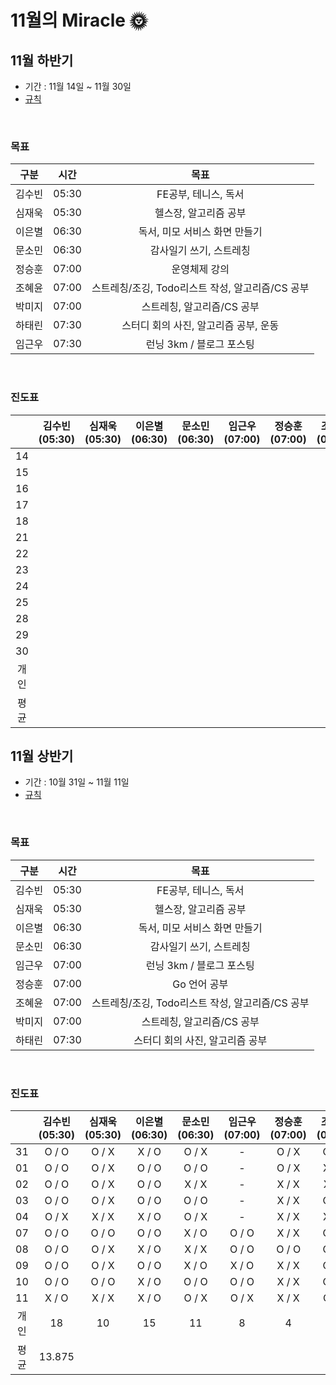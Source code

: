 # **11월의** Miracle 🌞



## 11월 하반기

- 기간 : 11월 14일 ~ 11월 30일
- [규칙](https://github.com/jandifarm/miracle-morning/blob/main/Rule.md)

<br/>

### 목표

|  구분  | 시간  |                       목표                       |
| :----: | :---: | :----------------------------------------------: |
| 김수빈 | 05:30 |               FE공부, 테니스, 독서               |
| 심재욱 | 05:30 |              헬스장, 알고리즘 공부               |
| 이은별 | 06:30 |          독서, 미모 서비스 화면 만들기           |
| 문소민 | 06:30 |             감사일기 쓰기, 스트레칭              |
| 정승훈 | 07:00 |                  운영체제 강의                   |
| 조혜윤 | 07:00 | 스트레칭/조깅, Todo리스트 작성, 알고리즘/CS 공부 |
| 박미지 | 07:00 |            스트레칭, 알고리즘/CS 공부            |
| 하태린 | 07:30 |      스터디 회의 사진, 알고리즘 공부, 운동       |
| 임근우 | 07:30 |             런닝 3km / 블로그 포스팅             |

<br/>

### 진도표

|      | 김수빈(05:30) | 심재욱(05:30) | 이은별(06:30) | 문소민(06:30) | 임근우(07:00) | 정승훈(07:00) | 조혜윤(07:00) | 박미지(07:00) | 하태린(07:30) |
| :--: | :-----------: | :-----------: | :-----------: | :-----------: | :-----------: | :-----------: | :-----------: | :-----------: | :-----------: |
|  14  |               |               |               |               |               |               |               |               |               |
|  15  |               |               |               |               |               |               |               |               |               |
|  16  |               |               |               |               |               |               |               |               |               |
|  17  |               |               |               |               |               |               |               |               |               |
|  18  |               |               |               |               |               |               |               |               |               |
|  21  |               |               |               |               |               |               |               |               |               |
|  22  |               |               |               |               |               |               |               |               |               |
|  23  |               |               |               |               |               |               |               |               |               |
|  24  |               |               |               |               |               |               |               |               |               |
|  25  |               |               |               |               |               |               |               |               |               |
|  28  |               |               |               |               |               |               |               |               |               |
|  29  |               |               |               |               |               |               |               |               |               |
|  30  |               |               |               |               |               |               |               |               |               |
| 개인 |               |               |               |               |               |               |               |               |               |
| 평균 |               |               |               |               |               |               |               |               |               |





## 11월 상반기

- 기간 : 10월 31일 ~ 11월 11일
- [규칙](https://github.com/jandifarm/miracle-morning/blob/main/Rule.md)

<br/>

### 목표

|  구분  | 시간  |                       목표                       |
| :----: | :---: | :----------------------------------------------: |
| 김수빈 | 05:30 |               FE공부, 테니스, 독서               |
| 심재욱 | 05:30 |              헬스장, 알고리즘 공부               |
| 이은별 | 06:30 |          독서, 미모 서비스 화면 만들기           |
| 문소민 | 06:30 |             감사일기 쓰기, 스트레칭              |
| 임근우 | 07:00 |             런닝 3km / 블로그 포스팅             |
| 정승훈 | 07:00 |                   Go 언어 공부                   |
| 조혜윤 | 07:00 | 스트레칭/조깅, Todo리스트 작성, 알고리즘/CS 공부 |
| 박미지 | 07:00 |            스트레칭, 알고리즘/CS 공부            |
| 하태린 | 07:30 |         스터디 회의 사진, 알고리즘 공부          |

<br/>

### 진도표

|      | 김수빈(05:30) | 심재욱(05:30) | 이은별(06:30) | 문소민(06:30) | 임근우(07:00) | 정승훈(07:00) | 조혜윤(07:00) | 박미지(07:00) | 하태린(07:30) |
| :--: | :-----------: | :-----------: | :-----------: | :-----------: | :-----------: | :-----------: | :-----------: | :-----------: | :-----------: |
|  31  |     O / O     |     O / X     |     X / O     |     O / X     |       -       |     O / X     |     O / O     |     O /O      |     O / O     |
|  01  |     O / O     |     O / X     |     O / O     |     O / O     |       -       |     O / X     |     X / O     |     O / O     |     O / O     |
|  02  |     O / O     |     O / X     |     O / O     |     X / X     |       -       |     X / X     |     X / X     |     O / O     |     O / O     |
|  03  |     O / O     |     O / X     |     O / O     |     O / O     |       -       |     X / X     |     O / O     |    O /  O     |     X / X     |
|  04  |     O / X     |     X / X     |     X / O     |     O / X     |       -       |     X / X     |     X / O     |     O / O     |     O / O     |
|  07  |     O / O     |     O / O     |     O / O     |     X / O     |     O / O     |     X / X     |     O / O     |     O / O     |     O / O     |
|  08  |     O / O     |     O / X     |     X / O     |     X / X     |     O / O     |     O / O     |     O / O     |     O / O     |     O / O     |
|  09  |     O / O     |     O / X     |     O / O     |     X / O     |     X / O     |     X / X     |     O / O     |     O / O     |     O / O     |
|  10  |     O / O     |     O / O     |     X / O     |     O / O     |     O / O     |     X / X     |     O / O     |     O / O     |     O / O     |
|  11  |     X / O     |     X / X     |     X / O     |     O / X     |     O / X     |     X / X     |     O / X     |     O / O     |     O / O     |
| 개인 |      18       |      10       |      15       |      11       |       8       |       4       |      15       |      20       |      18       |
| 평균 |    13.875     |               |               |               |               |               |               |               |               |

